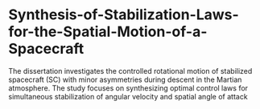 # Synthesis-of-Stabilization-Laws-for-the-Spatial-Motion-of-a-Spacecraft
The dissertation investigates the controlled rotational motion of stabilized spacecraft (SC) with minor asymmetries during descent in the Martian atmosphere. The study focuses on synthesizing optimal control laws for simultaneous stabilization of angular velocity and spatial angle of attack
